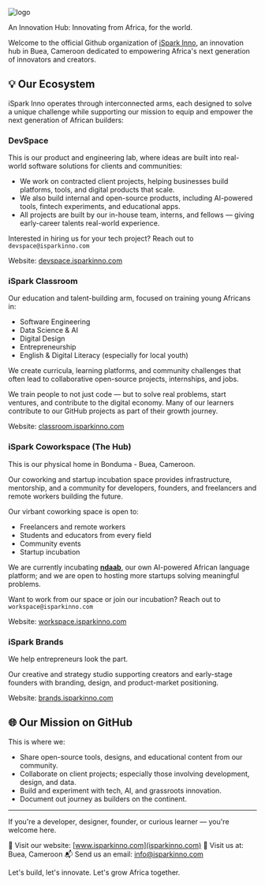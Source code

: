 ![logo](https://github.com/user-attachments/assets/c9fb9ea7-0288-4d8e-8c10-ddfafadc5c4f)

An Innovation Hub: Innovating from Africa, for the world.

Welcome to the official Github organization of [iSpark Inno](www.isparkinno.com), an innovation hub in Buea, Cameroon dedicated to empowering Africa's next generation of innovators and creators.

## 💡 Our Ecosystem
iSpark Inno operates through interconnected arms, each designed to solve a unique challenge while supporting our mission to equip and empower the next generation of African builders:

### DevSpace
This is our product and engineering lab, where ideas are built into real-world software solutions for clients and communities:
- We work on contracted client projects, helping businesses build platforms, tools, and digital products that scale.
- We also build internal and open-source products, including AI-powered tools, fintech experiments, and educational apps.
- All projects are built by our in-house team, interns, and fellows — giving early-career talents real-world experience.

Interested in hiring us for your tech project? Reach out to `devspace@isparkinno.com`

Website: [devspace.isparkinno.com](devspace.isparkinno.com)

### iSpark Classroom
Our education and talent-building arm, focused on training young Africans in:
- Software Engineering
- Data Science & AI
- Digital Design
- Entrepreneurship
- English & Digital Literacy (especially for local youth) 

We create curricula, learning platforms, and community challenges that often lead to collaborative open-source projects, internships, and jobs.

We train people to not just code — but to solve real problems, start ventures, and contribute to the digital economy.
Many of our learners contribute to our GitHub projects as part of their growth journey.

Website: [classroom.isparkinno.com](classroom.isparkinno.com)

### iSpark Coworkspace (The Hub)
This is our physical home in Bonduma - Buea, Cameroon. 

Our coworking and startup incubation space provides infrastructure, mentorship, and a community for developers, founders, and freelancers and remote workers building the future.

Our virbant coworking space is open to:
- Freelancers and remote workers
- Students and educators from every field
- Community events
- Startup incubation

We are currently incubating [**ndaab**](github.com/ndaab), our own AI-powered African language platform; and we are open to hosting more startups solving meaningful problems.

Want to work from our space or join our incubation? Reach out to `workspace@isparkinno.com`

Website: [workspace.isparkinno.com](workspace.isparkinno.com)

### iSpark Brands
We help entrepreneurs look the part.

Our creative and strategy studio supporting creators and early-stage founders with branding, design, and product-market positioning. 

Website: [brands.isparkinno.com](brands.isparkinno.com)

## 🌐 Our Mission on GitHub
This is where we:
- Share open-source tools, designs, and educational content from our community.
- Collaborate on client projects; especially those involving development, design, and data.
- Build and experiment with tech, AI, and grassroots innovation.
- Document out journey as builders on the continent.


-------------------------------------------------------------
If you're a developer, designer, founder, or curious learner — you're welcome here.

🔗 Visit our website: [www.isparkinno.com](isparkinno.com)
📍 Visit us at: Buea, Cameroon
📬 Send us an email: info@isparkinno.com

Let's build, let's innovate. Let's grow Africa together.



